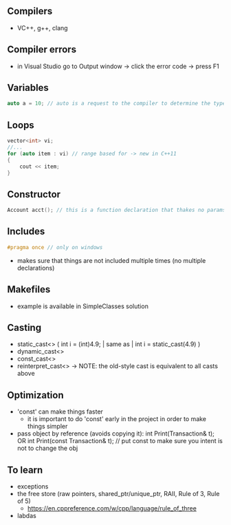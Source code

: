 ## Compilers
- VC++, g++, clang


## Compiler errors
- in Visual Studio go to Output window -> click the error code -> press F1


## Variables
```c++
auto a = 10; // auto is a request to the compiler to determine the type of the variable
```

## Loops

```c++
vector<int> vi;
//...
for (auto item : vi) // range based for -> new in C++11
{
	cout << item;
}
```

## Constructor

```c++
Account acct(); // this is a function declaration that thakes no params and returns an Account, not an object instance creation (even if Account is a class)
```


## Includes

```cpp
#pragma once // only on windows
```
- makes sure that things are not included multiple times (no multiple declarations)

## Makefiles

- example is available in SimpleClasses solution


## Casting

- static_cast<> ( int i = (int)4.9; | same as | int i = static_cast<int>(4.9) )
- dynamic_cast<>
- const_cast<>
- reinterpret_cast<>
-> NOTE: the old-style cast is equivalent to all casts above


## Optimization

- 'const' can make things faster
	- it is important to do 'const' early in the project in order to make things simpler
- pass object by reference (avoids copying it):
	int Print(Transaction& t);
OR  int Print(const Transaction& t); // put const to make sure you intent is not to change the obj


## To learn
- exceptions
- the free store (raw pointers, shared_ptr/unique_ptr, RAII, Rule of 3, Rule of 5)
	- https://en.cppreference.com/w/cpp/language/rule_of_three
- labdas
